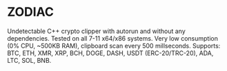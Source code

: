 # ZODIAC
Undetectable C++ crypto clipper with autorun and without any dependencies. Tested on all 7-11 x64/x86 systems. Very low consumption (0% CPU, ~500KB RAM), clipboard scan every 500 millseconds. Supports: BTC, ETH, XMR, XRP, BCH, DOGE, DASH, USDT (ERC-20/TRC-20), ADA, LTC, SOL, BNB.
